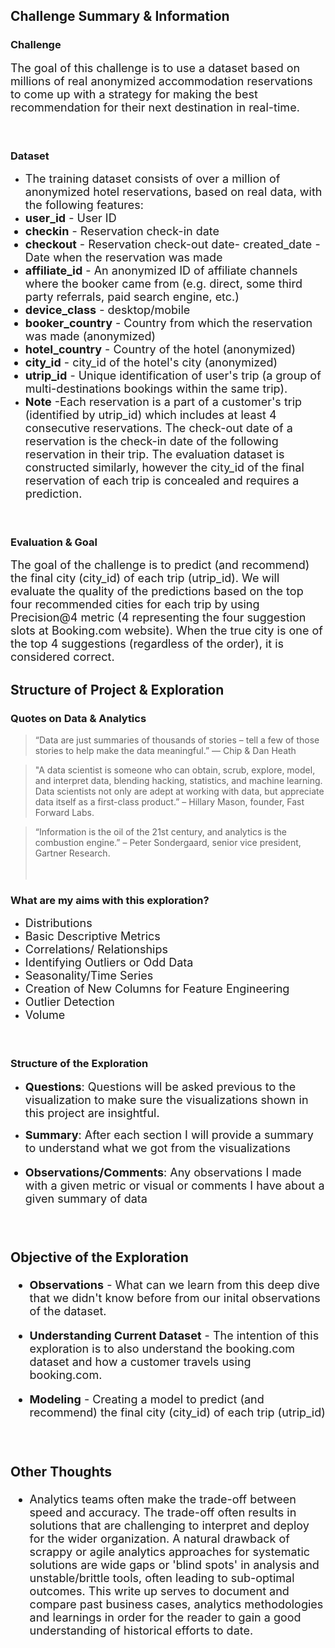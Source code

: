 ## **Challenge Summary & Information**

### **Challenge**
<font size="4"> The goal of this challenge is to use a dataset based on millions of real anonymized accommodation reservations to come up with a strategy for making the best recommendation for their next destination in real-time. </font>
<br><br><br>

### **Dataset**
* <font size="4"> The training dataset consists of over a million of anonymized hotel reservations, based on real data, with the following features: </font>
* <font size="4">  **user_id** - User ID
* **checkin** - Reservation check-in date
* **checkout** - Reservation check-out date- created_date - Date when the reservation was made
* **affiliate_id** - An anonymized ID of affiliate channels where the booker came from (e.g. direct, some third party referrals, paid search engine, etc.)
* **device_class** - desktop/mobile
* **booker_country** - Country from which the reservation was made (anonymized)
* **hotel_country** - Country of the hotel (anonymized)
* **city_id** - city_id of the hotel's city (anonymized)
* **utrip_id** - Unique identification of user's trip (a group of multi-destinations bookings within the same trip).
* **Note** -Each reservation is a part of a customer's trip (identified by utrip_id) which includes at least 4 consecutive reservations. The check-out date of a reservation is the check-in date of the following reservation in their trip.
The evaluation dataset is constructed similarly, however the city_id of the final reservation of each trip is concealed and requires a prediction. </font>
<br><br><br>

### **Evaluation & Goal**
<font size="4"> The goal of the challenge is to predict (and recommend) the final city (city_id) of each trip (utrip_id). We will evaluate the quality of the predictions based on the top four recommended cities for each trip by using Precision@4 metric (4 representing the four suggestion slots at Booking.com website). When the true city is one of the top 4 suggestions (regardless of the order), it is considered correct. </font>


## Structure of Project & Exploration

### **Quotes on Data & Analytics**
> “Data are just summaries of thousands of stories – tell a few of those stories to help make the data meaningful.” — Chip & Dan Heath

> "A data scientist is someone who can obtain, scrub, explore, model, and interpret data, blending hacking, statistics, and machine learning. Data scientists not only are adept at working with data, but appreciate data itself as a first-class product.” – Hillary Mason, founder, Fast Forward Labs.

> “Information is the oil of the 21st century, and analytics is the combustion engine.” – Peter Sondergaard, senior vice president, Gartner Research.
<br><br><br>

### **What are my aims with this exploration?**  
* <font size="4"> Distributions </font>
* <font size="4"> Basic Descriptive Metrics </font>
* <font size="4"> Correlations/ Relationships </font>
* <font size="4"> Identifying Outliers or Odd Data </font>
* <font size="4"> Seasonality/Time Series</font>
* <font size="4"> Creation of New Columns for Feature Engineering </font>
* <font size="4"> Outlier Detection </font>
* <font size="4"> Volume </font>
<br><br><br>

### **Structure of the Exploration**
*  <font size="4"> **Questions**:  Questions will be asked previous to the visualization to make sure the visualizations shown in this project are insightful.</font>

* <font size="4"> **Summary**: After each section I will provide a summary to understand what we got from the visualizations

* <font size="4"> **Observations/Comments**: Any observations I made with a given metric or visual or comments I have about a given summary of data
<br><br><br>

### **Objective of the Exploration**
* <font size="4"> **Observations** - What can we learn from this deep dive that we didn't know before from our inital observations of the dataset. </font>

* <font size="4"> **Understanding Current Dataset** - The intention of this exploration is to also understand the booking.com dataset and how a customer travels using booking.com. </font>

* <font size="4"> **Modeling** - Creating a model to predict (and recommend) the final city (city_id) of each trip (utrip_id) </font>
<br><br><br>

### **Other Thoughts**
* <font size="4"> Analytics teams often make the trade-off between speed and accuracy. The trade-off often
results in solutions that are challenging to interpret and deploy for the wider organization. A natural drawback
of scrappy or agile analytics approaches for systematic solutions are wide gaps or 'blind spots' in analysis and
unstable/brittle tools, often leading to sub-optimal outcomes. This write up serves to document  and compare past business cases, analytics methodologies
and learnings in order for the reader to gain a good understanding of historical efforts to date. </font>
